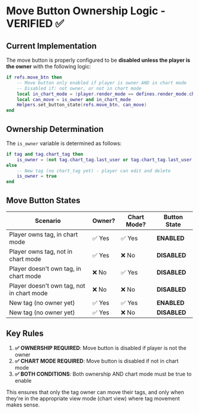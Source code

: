 # Move Button Ownership Logic - VERIFIED ✅

## Current Implementation

The move button is properly configured to be **disabled unless the player is the owner** with the following logic:

```lua
if refs.move_btn then 
    -- Move button only enabled if player is owner AND in chart mode
    -- Disabled if: not owner, or not in chart mode
    local in_chart_mode = (player.render_mode == defines.render_mode.chart or player.render_mode == defines.render_mode.chart_zoomed_in)
    local can_move = is_owner and in_chart_mode
    Helpers.set_button_state(refs.move_btn, can_move) 
end
```

## Ownership Determination

The `is_owner` variable is determined as follows:

```lua
if tag and tag.chart_tag then
    is_owner = (not tag.chart_tag.last_user or tag.chart_tag.last_user == "" or tag.chart_tag.last_user == player.name)
else
    -- New tag (no chart_tag yet) - player can edit and delete
    is_owner = true
end
```

## Move Button States

| Scenario | Owner? | Chart Mode? | Button State |
|----------|--------|-------------|--------------|
| Player owns tag, in chart mode | ✅ Yes | ✅ Yes | **ENABLED** |
| Player owns tag, not in chart mode | ✅ Yes | ❌ No | **DISABLED** |
| Player doesn't own tag, in chart mode | ❌ No | ✅ Yes | **DISABLED** |
| Player doesn't own tag, not in chart mode | ❌ No | ❌ No | **DISABLED** |
| New tag (no owner yet) | ✅ Yes | ✅ Yes | **ENABLED** |
| New tag (no owner yet) | ✅ Yes | ❌ No | **DISABLED** |

## Key Rules

1. **✅ OWNERSHIP REQUIRED**: Move button is disabled if player is not the owner
2. **✅ CHART MODE REQUIRED**: Move button is disabled if not in chart mode  
3. **✅ BOTH CONDITIONS**: Both ownership AND chart mode must be true to enable

This ensures that only the tag owner can move their tags, and only when they're in the appropriate view mode (chart view) where tag movement makes sense.
